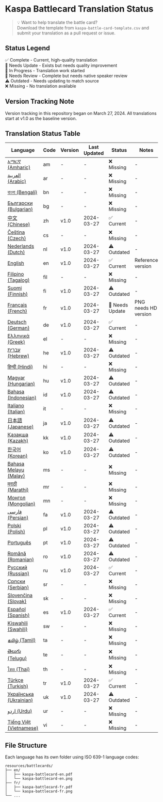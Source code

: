 # Kaspa Battlecard Translation Status

> 💡 Want to help translate the battle card?  
> Download the template from `kaspa-battle-card-template.csv` and submit your translation as a pull request or issue.

## Status Legend
✅ Complete - Current, high-quality translation  
🔄 Needs Update - Exists but needs quality improvement  
🚧 In Progress - Translation work started  
👀 Needs Review - Complete but needs native speaker review  
⚠️ Outdated - Needs updating to match source  
❌ Missing - No translation available

## Version Tracking Note
Version tracking in this repository began on March 27, 2024. All translations start at v1.0 as the baseline version.

## Translation Status Table

| Language               | Code | Version | Last Updated  | Status     | Notes                    |
|-----------------------|------|---------|---------------|------------|--------------------------|
| [አማርኛ (Amharic)](resources/battlecards/am)      | am   | -       | -            | ❌ Missing  | -                       |
| [‎العربية‎ (Arabic)](resources/battlecards/ar)      | ar   | -       | -            | ❌ Missing  | -                       |
| [বাংলা (Bengali)](resources/battlecards/bn)       | bn   | -       | -            | ❌ Missing  | -                       |
| [Български (Bulgarian)](resources/battlecards/bg) | bg   | -       | -            | ❌ Missing  | -                       |
| [中文 (Chinese)](resources/battlecards/zh)         | zh   | v1.0    | 2024-03-27   | ✅ Current  | -                       |
| [Čeština (Czech)](resources/battlecards/cs)      | cs   | -       | -            | ❌ Missing  | -                       |
| [Nederlands (Dutch)](resources/battlecards/nl)    | nl   | v1.0    | 2024-03-27   | ⚠️ Outdated  | -                       |
| [English](resources/battlecards/en)               | en   | v1.0    | 2024-03-27   | ✅ Current  | Reference version        |
| [Filipino (Tagalog)](resources/battlecards/fil)  | fil  | -       | -            | ❌ Missing  | -                       |
| [Suomi (Finnish)](resources/battlecards/fi)       | fi   | v1.0    | 2024-03-27   | ⚠️ Outdated  | -                       |
| [Français (French)](resources/battlecards/fr)     | fr   | v1.0    | 2024-03-27   | 🔄 Needs Update  | PNG needs HD version                       |
| [Deutsch (German)](resources/battlecards/de)      | de   | v1.0    | 2024-03-27   | ✅ Current  | -                       |
| [Ελληνικά (Greek)](resources/battlecards/el)     | el   | -       | -            | ❌ Missing  | -                       |
| [‎עברית‎ (Hebrew)](resources/battlecards/he)        | he   | v1.0    | 2024-03-27   | ⚠️ Outdated  | -                       |
| [हिन्दी (Hindi)](resources/battlecards/hi)        | hi   | -       | -            | ❌ Missing  | -                       |
| [Magyar (Hungarian)](resources/battlecards/hu)    | hu   | v1.0    | 2024-03-27   | ⚠️ Outdated  | -                       |
| [Bahasa (Indonesian)](resources/battlecards/id)   | id   | v1.0    | 2024-03-27   | ⚠️ Outdated  | -                       |
| [Italiano (Italian)](resources/battlecards/it)   | it   | -       | -            | ❌ Missing  | -                       |
| [日本語 (Japanese)](resources/battlecards/ja)      | ja   | v1.0    | 2024-03-27   | ⚠️ Outdated  | -                       |
| [Қазақша (Kazakh)](resources/battlecards/kk)      | kk   | v1.0    | 2024-03-27   | ⚠️ Outdated  | -                       |
| [한국어 (Korean)](resources/battlecards/ko)        | ko   | v1.0    | 2024-03-27   | ⚠️ Outdated  | -                       |
| [Bahasa Melayu (Malay)](resources/battlecards/ms)| ms   | -       | -            | ❌ Missing  | -                       |
| [मराठी (Marathi)](resources/battlecards/mr)      | mr   | -       | -            | ❌ Missing  | -                       |
| [Монгол (Mongolian)](resources/battlecards/mn)   | mn   | -       | -            | ❌ Missing  | -                       |
| [‎فارسی‎ (Persian)](resources/battlecards/fa)       | fa   | v1.0    | 2024-03-27   | ⚠️ Outdated  | -                       |
| [Polski (Polish)](resources/battlecards/pl)       | pl   | v1.0    | 2024-03-27   | ⚠️ Outdated  | -                       |
| [Português](resources/battlecards/pt)            | pt   | v1.0    | 2024-03-27   | ⚠️ Outdated  | -                       |
| [Română (Romanian)](resources/battlecards/ro)     | ro   | v1.0    | 2024-03-27   | ⚠️ Outdated   | -                       |
| [Русский (Russian)](resources/battlecards/ru)     | ru   | v1.0    | 2024-03-27   | ✅ Current  | -                       |
| [Српски (Serbian)](resources/battlecards/sr)     | sr   | -       | -            | ❌ Missing  | -                       |
| [Slovenčina (Slovak)](resources/battlecards/sk)  | sk   | -       | -            | ❌ Missing  | -                       |
| [Español (Spanish)](resources/battlecards/es)     | es   | v1.0    | 2024-03-27   | ✅ Current  | -                       |
| [Kiswahili (Swahili)](resources/battlecards/sw)  | sw   | -       | -            | ❌ Missing  | -                       |
| [தமிழ் (Tamil)](resources/battlecards/ta)        | ta   | -       | -            | ❌ Missing  | -                       |
| [తెలుగు (Telugu)](resources/battlecards/te)      | te   | -       | -            | ❌ Missing  | -                       |
| [ไทย (Thai)](resources/battlecards/th)           | th   | -       | -            | ❌ Missing  | -                       |
| [Türkçe (Turkish)](resources/battlecards/tr)     | tr   | v1.0    | 2024-03-27   | ✅ Current  | -                       |
| [Українська (Ukrainian)](resources/battlecards/uk)| uk   | v1.0    | 2024-03-27   | ⚠️ Outdated  | -                       |
| [‎اردو‎ (Urdu)](resources/battlecards/ur)          | ur   | -       | -            | ❌ Missing  | -                       |
| [Tiếng Việt (Vietnamese)](resources/battlecards/vi)| vi   | -       | -            | ❌ Missing  | -                       |

## File Structure
Each language has its own folder using ISO 639-1 language codes:
```
resources/battlecards/
├── en/
│   ├── kaspa-battlecard-en.pdf
│   └── kaspa-battlecard-en.png
├── fr/
│   ├── kaspa-battlecard-fr.pdf
│   └── kaspa-battlecard-fr.png
└── ...
``` 